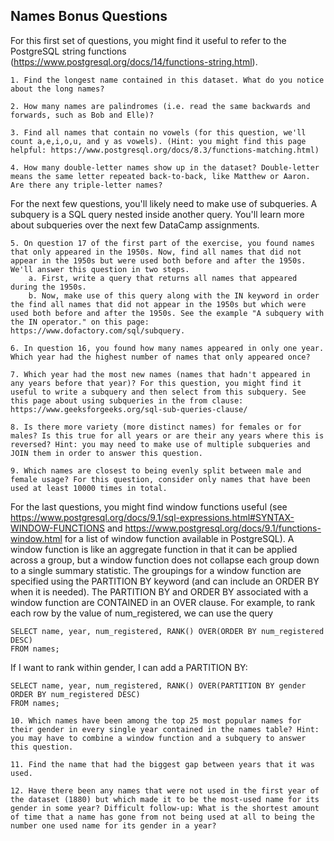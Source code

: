 ## Names Bonus Questions

For this first set of questions, you might find it useful to refer to the PostgreSQL string functions (https://www.postgresql.org/docs/14/functions-string.html).

	1. Find the longest name contained in this dataset. What do you notice about the long names?

	2. How many names are palindromes (i.e. read the same backwards and forwards, such as Bob and Elle)?

	3. Find all names that contain no vowels (for this question, we'll count a,e,i,o,u, and y as vowels). (Hint: you might find this page helpful: https://www.postgresql.org/docs/8.3/functions-matching.html)

	4. How many double-letter names show up in the dataset? Double-letter means the same letter repeated back-to-back, like Matthew or Aaron. Are there any triple-letter names?

For the next few questions, you'll likely need to make use of subqueries. A subquery is a SQL query nested inside another query. You'll learn more about subqueries over the next few DataCamp assignments.

	5. On question 17 of the first part of the exercise, you found names that only appeared in the 1950s. Now, find all names that did not appear in the 1950s but were used both before and after the 1950s. We'll answer this question in two steps.
		a. First, write a query that returns all names that appeared during the 1950s.
		b. Now, make use of this query along with the IN keyword in order the find all names that did not appear in the 1950s but which were used both before and after the 1950s. See the example "A subquery with the IN operator." on this page: https://www.dofactory.com/sql/subquery.
	
	6. In question 16, you found how many names appeared in only one year. Which year had the highest number of names that only appeared once?

	7. Which year had the most new names (names that hadn't appeared in any years before that year)? For this question, you might find it useful to write a subquery and then select from this subquery. See this page about using subqueries in the from clause: https://www.geeksforgeeks.org/sql-sub-queries-clause/

	8. Is there more variety (more distinct names) for females or for males? Is this true for all years or are their any years where this is reversed? Hint: you may need to make use of multiple subqueries and JOIN them in order to answer this question.

	9. Which names are closest to being evenly split between male and female usage? For this question, consider only names that have been used at least 10000 times in total. 

For the last questions, you might find window functions useful (see https://www.postgresql.org/docs/9.1/sql-expressions.html#SYNTAX-WINDOW-FUNCTIONS and https://www.postgresql.org/docs/9.1/functions-window.html for a list of window function available in PostgreSQL). A window function is like an aggregate function in that it can be applied across a group, but a window function does not collapse each group down to a single summary statistic. The groupings for a window function are specified using the PARTITION BY keyword (and can include an ORDER BY when it is needed). The PARTITION BY and ORDER BY associated with a window function are CONTAINED in an OVER clause.
For example, to rank each row by the value of num_registered, we can use the query
```
SELECT name, year, num_registered, RANK() OVER(ORDER BY num_registered DESC)
FROM names;
```

If I want to rank within gender, I can add a PARTITION BY:  
```
SELECT name, year, num_registered, RANK() OVER(PARTITION BY gender ORDER BY num_registered DESC)
FROM names;
```

	10. Which names have been among the top 25 most popular names for their gender in every single year contained in the names table? Hint: you may have to combine a window function and a subquery to answer this question.

	11. Find the name that had the biggest gap between years that it was used. 

	12. Have there been any names that were not used in the first year of the dataset (1880) but which made it to be the most-used name for its gender in some year? Difficult follow-up: What is the shortest amount of time that a name has gone from not being used at all to being the number one used name for its gender in a year?